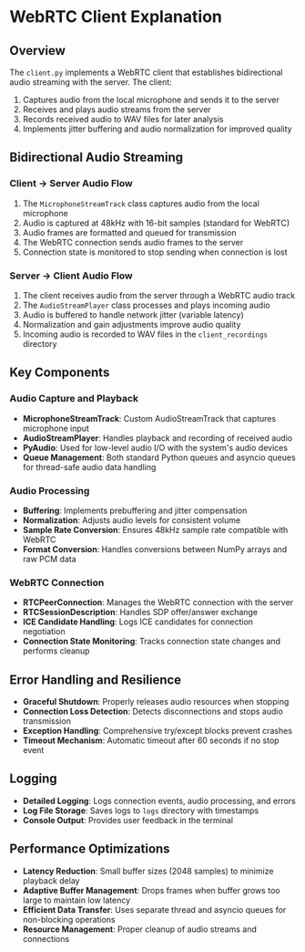 # WebRTC Client Explanation

## Overview

The `client.py` implements a WebRTC client that establishes bidirectional audio streaming with the server. The client:

1. Captures audio from the local microphone and sends it to the server
2. Receives and plays audio streams from the server
3. Records received audio to WAV files for later analysis
4. Implements jitter buffering and audio normalization for improved quality

## Bidirectional Audio Streaming

### Client → Server Audio Flow

1. The `MicrophoneStreamTrack` class captures audio from the local microphone
2. Audio is captured at 48kHz with 16-bit samples (standard for WebRTC)
3. Audio frames are formatted and queued for transmission
4. The WebRTC connection sends audio frames to the server
5. Connection state is monitored to stop sending when connection is lost

### Server → Client Audio Flow

1. The client receives audio from the server through a WebRTC audio track
2. The `AudioStreamPlayer` class processes and plays incoming audio
3. Audio is buffered to handle network jitter (variable latency)
4. Normalization and gain adjustments improve audio quality
5. Incoming audio is recorded to WAV files in the `client_recordings` directory

## Key Components

### Audio Capture and Playback

- **MicrophoneStreamTrack**: Custom AudioStreamTrack that captures microphone input
- **AudioStreamPlayer**: Handles playback and recording of received audio
- **PyAudio**: Used for low-level audio I/O with the system's audio devices
- **Queue Management**: Both standard Python queues and asyncio queues for thread-safe audio data handling

### Audio Processing

- **Buffering**: Implements prebuffering and jitter compensation
- **Normalization**: Adjusts audio levels for consistent volume
- **Sample Rate Conversion**: Ensures 48kHz sample rate compatible with WebRTC
- **Format Conversion**: Handles conversions between NumPy arrays and raw PCM data

### WebRTC Connection

- **RTCPeerConnection**: Manages the WebRTC connection with the server
- **RTCSessionDescription**: Handles SDP offer/answer exchange
- **ICE Candidate Handling**: Logs ICE candidates for connection negotiation
- **Connection State Monitoring**: Tracks connection state changes and performs cleanup

## Error Handling and Resilience

- **Graceful Shutdown**: Properly releases audio resources when stopping
- **Connection Loss Detection**: Detects disconnections and stops audio transmission
- **Exception Handling**: Comprehensive try/except blocks prevent crashes
- **Timeout Mechanism**: Automatic timeout after 60 seconds if no stop event

## Logging

- **Detailed Logging**: Logs connection events, audio processing, and errors
- **Log File Storage**: Saves logs to `logs` directory with timestamps
- **Console Output**: Provides user feedback in the terminal

## Performance Optimizations

- **Latency Reduction**: Small buffer sizes (2048 samples) to minimize playback delay
- **Adaptive Buffer Management**: Drops frames when buffer grows too large to maintain low latency
- **Efficient Data Transfer**: Uses separate thread and asyncio queues for non-blocking operations
- **Resource Management**: Proper cleanup of audio streams and connections 